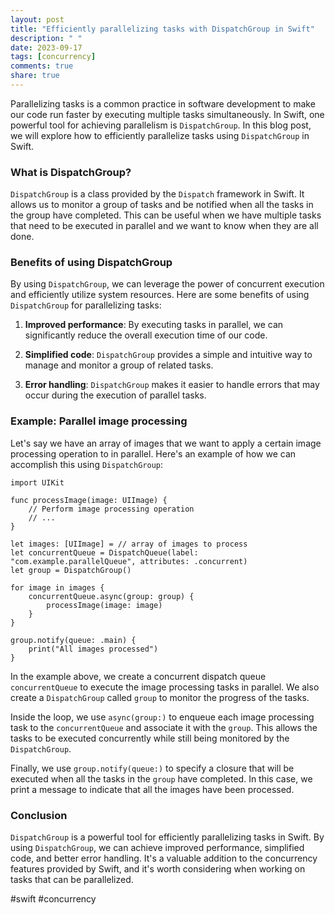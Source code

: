 ```yaml
---
layout: post
title: "Efficiently parallelizing tasks with DispatchGroup in Swift"
description: " "
date: 2023-09-17
tags: [concurrency]
comments: true
share: true
---
```


Parallelizing tasks is a common practice in software development to make our code run faster by executing multiple tasks simultaneously. In Swift, one powerful tool for achieving parallelism is `DispatchGroup`. In this blog post, we will explore how to efficiently parallelize tasks using `DispatchGroup` in Swift.

### What is DispatchGroup?

`DispatchGroup` is a class provided by the `Dispatch` framework in Swift. It allows us to monitor a group of tasks and be notified when all the tasks in the group have completed. This can be useful when we have multiple tasks that need to be executed in parallel and we want to know when they are all done.

### Benefits of using DispatchGroup

By using `DispatchGroup`, we can leverage the power of concurrent execution and efficiently utilize system resources. Here are some benefits of using `DispatchGroup` for parallelizing tasks:

1. **Improved performance**: By executing tasks in parallel, we can significantly reduce the overall execution time of our code.

2. **Simplified code**: `DispatchGroup` provides a simple and intuitive way to manage and monitor a group of related tasks.

3. **Error handling**: `DispatchGroup` makes it easier to handle errors that may occur during the execution of parallel tasks.

### Example: Parallel image processing

Let's say we have an array of images that we want to apply a certain image processing operation to in parallel. Here's an example of how we can accomplish this using `DispatchGroup`:

```
import UIKit

func processImage(image: UIImage) {
    // Perform image processing operation
    // ...
}

let images: [UIImage] = // array of images to process
let concurrentQueue = DispatchQueue(label: "com.example.parallelQueue", attributes: .concurrent)
let group = DispatchGroup()

for image in images {
    concurrentQueue.async(group: group) {
        processImage(image: image)
    }
}

group.notify(queue: .main) {
    print("All images processed")
}
```

In the example above, we create a concurrent dispatch queue `concurrentQueue` to execute the image processing tasks in parallel. We also create a `DispatchGroup` called `group` to monitor the progress of the tasks.

Inside the loop, we use `async(group:)` to enqueue each image processing task to the `concurrentQueue` and associate it with the `group`. This allows the tasks to be executed concurrently while still being monitored by the `DispatchGroup`.

Finally, we use `group.notify(queue:)` to specify a closure that will be executed when all the tasks in the `group` have completed. In this case, we print a message to indicate that all the images have been processed.

### Conclusion

`DispatchGroup` is a powerful tool for efficiently parallelizing tasks in Swift. By using `DispatchGroup`, we can achieve improved performance, simplified code, and better error handling. It's a valuable addition to the concurrency features provided by Swift, and it's worth considering when working on tasks that can be parallelized.

#swift #concurrency